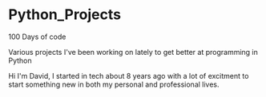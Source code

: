 # Python_Projects
100 Days of code

Various projects I've been working on lately to get better at programming in Python

Hi I'm David,  I started in tech about 8 years ago with a lot of excitment to start something new in both my personal and professional lives.

